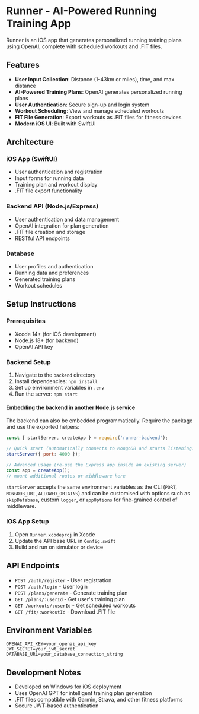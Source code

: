 # Runner - AI-Powered Running Training App

Runner is an iOS app that generates personalized running training plans using OpenAI, complete with scheduled workouts and .FIT files.

## Features

- **User Input Collection**: Distance (1-43km or miles), time, and max distance
- **AI-Powered Training Plans**: OpenAI generates personalized running plans
- **User Authentication**: Secure sign-up and login system
- **Workout Scheduling**: View and manage scheduled workouts
- **FIT File Generation**: Export workouts as .FIT files for fitness devices
- **Modern iOS UI**: Built with SwiftUI

## Architecture

### iOS App (SwiftUI)
- User authentication and registration
- Input forms for running data
- Training plan and workout display
- .FIT file export functionality

### Backend API (Node.js/Express)
- User authentication and data management
- OpenAI integration for plan generation
- .FIT file creation and storage
- RESTful API endpoints

### Database
- User profiles and authentication
- Running data and preferences
- Generated training plans
- Workout schedules

## Setup Instructions

### Prerequisites
- Xcode 14+ (for iOS development)
- Node.js 18+ (for backend)
- OpenAI API key

### Backend Setup
1. Navigate to the `backend` directory
2. Install dependencies: `npm install`
3. Set up environment variables in `.env`
4. Run the server: `npm start`

#### Embedding the backend in another Node.js service

The backend can also be embedded programmatically. Require the package and use the exported helpers:

```js
const { startServer, createApp } = require('runner-backend');

// Quick start (automatically connects to MongoDB and starts listening)
startServer({ port: 4000 });

// Advanced usage (re-use the Express app inside an existing server)
const app = createApp();
// mount additional routes or middleware here
```

`startServer` accepts the same environment variables as the CLI (`PORT`, `MONGODB_URI`, `ALLOWED_ORIGINS`) and can be customised with options such as `skipDatabase`, custom `logger`, or `appOptions` for fine-grained control of middleware.

### iOS App Setup
1. Open `Runner.xcodeproj` in Xcode
2. Update the API base URL in `Config.swift`
3. Build and run on simulator or device

## API Endpoints

- `POST /auth/register` - User registration
- `POST /auth/login` - User login
- `POST /plans/generate` - Generate training plan
- `GET /plans/:userId` - Get user's training plan
- `GET /workouts/:userId` - Get scheduled workouts
- `GET /fit/:workoutId` - Download .FIT file

## Environment Variables

```
OPENAI_API_KEY=your_openai_api_key
JWT_SECRET=your_jwt_secret
DATABASE_URL=your_database_connection_string
```

## Development Notes

- Developed on Windows for iOS deployment
- Uses OpenAI GPT for intelligent training plan generation
- .FIT files compatible with Garmin, Strava, and other fitness platforms
- Secure JWT-based authentication
